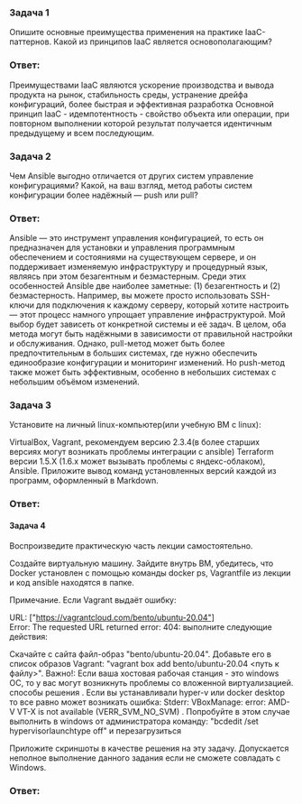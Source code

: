 ### Задача 1
Опишите основные преимущества применения на практике IaaC-паттернов.
Какой из принципов IaaC является основополагающим?

### Ответ:

Преимуществами IaaC являются ускорение производства и вывода продукта на рынок, стабильность среды, устранение дрейфа конфигураций, более быстрая и эффективная разработка
Основной принцип IaaC - идемпотентность - свойство объекта или операции, при повторном выполнении которой результат получается идентичным предыдущему и всем последующим.

### Задача 2
Чем Ansible выгодно отличается от других систем управление конфигурациями?
Какой, на ваш взгляд, метод работы систем конфигурации более надёжный — push или pull?

### Ответ:

Ansible — это инструмент управления конфигурацией, то есть он предназначен для установки и управления программным обеспечением и состояниями на существующем сервере, и он поддерживает изменяемую инфраструктуру и процедурный язык, являясь при этом безагентным и безмастерным. Среди этих особенностей Ansible две наиболее заметные: (1) безагентность и (2) безмастерность. Например, вы можете просто использовать SSH-ключи для подключения к каждому серверу, который хотите настроить — этот процесс намного упрощает управление инфраструктурой.
Мой выбор будет зависеть от конкретной системы и её задач. В целом, оба метода могут быть надёжными в зависимости от правильной настройки и обслуживания. Однако, pull-метод может быть более предпочтительным в больших системах, где нужно обеспечить единообразие конфигурации и мониторинг изменений. Но push-метод также может быть эффективным, особенно в небольших системах с небольшим объёмом изменений.

### Задача 3
Установите на личный linux-компьютер(или учебную ВМ с linux):

VirtualBox,
Vagrant, рекомендуем версию 2.3.4(в более старших версиях могут возникать проблемы интеграции с ansible)
Terraform версии 1.5.Х (1.6.х может вызывать проблемы с яндекс-облаком),
Ansible.
Приложите вывод команд установленных версий каждой из программ, оформленный в Markdown.

### Ответ:

#### Задача 4
Воспроизведите практическую часть лекции самостоятельно.

Создайте виртуальную машину.
Зайдите внутрь ВМ, убедитесь, что Docker установлен с помощью команды
docker ps,
Vagrantfile из лекции и код ansible находятся в папке.

Примечание. Если Vagrant выдаёт ошибку:

URL: ["https://vagrantcloud.com/bento/ubuntu-20.04"]     
Error: The requested URL returned error: 404:
выполните следующие действия:

Скачайте с сайта файл-образ "bento/ubuntu-20.04".
Добавьте его в список образов Vagrant: "vagrant box add bento/ubuntu-20.04 <путь к файлу>".
Важно!: Если ваша хостовая рабочая станция - это windows ОС, то у вас могут возникнуть проблемы со вложенной виртуализацией. способы решения . Если вы устанавливали hyper-v или docker desktop то все равно может возникать ошибка: Stderr: VBoxManage: error: AMD-V VT-X is not available (VERR_SVM_NO_SVM) . Попробуйте в этом случае выполнить в windows от администратора команду: "bcdedit /set hypervisorlaunchtype off" и перезагрузиться

Приложите скриншоты в качестве решения на эту задачу. Допускается неполное выполнение данного задания если не сможете совладать с Windows.

### Ответ:
